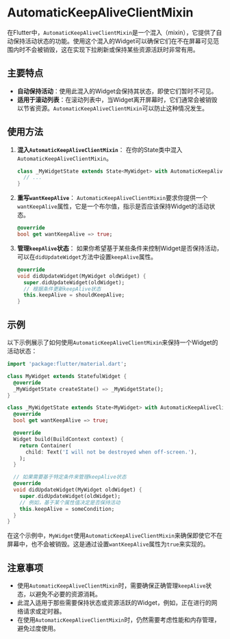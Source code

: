 # AutomaticKeepAliveClientMixin

在Flutter中，`AutomaticKeepAliveClientMixin`是一个混入（mixin），它提供了自动保持活动状态的功能。使用这个混入的Widget可以确保它们在不在屏幕可见范围内时不会被销毁，这在实现下拉刷新或保持某些资源活跃时非常有用。

## 主要特点

- **自动保持活动**：使用此混入的Widget会保持其状态，即使它们暂时不可见。
- **适用于滚动列表**：在滚动列表中，当Widget离开屏幕时，它们通常会被销毁以节省资源。`AutomaticKeepAliveClientMixin`可以防止这种情况发生。

## 使用方法

1. **混入`AutomaticKeepAliveClientMixin`**：
   在你的State类中混入`AutomaticKeepAliveClientMixin`。

   ```dart
   class _MyWidgetState extends State<MyWidget> with AutomaticKeepAliveClientMixin {
     // ...
   }
   ```

2. **重写`wantKeepAlive`**：
   `AutomaticKeepAliveClientMixin`要求你提供一个`wantKeepAlive`属性，它是一个布尔值，指示是否应该保持Widget的活动状态。

   ```dart
   @override
   bool get wantKeepAlive => true;
   ```

3. **管理`keepAlive`状态**：
   如果你希望基于某些条件来控制Widget是否保持活动，可以在`didUpdateWidget`方法中设置`keepAlive`属性。

   ```dart
   @override
   void didUpdateWidget(MyWidget oldWidget) {
     super.didUpdateWidget(oldWidget);
     // 根据条件更新keepAlive状态
     this.keepAlive = shouldKeepAlive;
   }
   ```

## 示例

以下示例展示了如何使用`AutomaticKeepAliveClientMixin`来保持一个Widget的活动状态：

```dart
import 'package:flutter/material.dart';

class MyWidget extends StatefulWidget {
  @override
  _MyWidgetState createState() => _MyWidgetState();
}

class _MyWidgetState extends State<MyWidget> with AutomaticKeepAliveClientMixin {
  @override
  bool get wantKeepAlive => true;

  @override
  Widget build(BuildContext context) {
    return Container(
      child: Text('I will not be destroyed when off-screen.'),
    );
  }

  // 如果需要基于特定条件来管理keepAlive状态
  @override
  void didUpdateWidget(MyWidget oldWidget) {
    super.didUpdateWidget(oldWidget);
    // 例如，基于某个属性值决定是否保持活动
    this.keepAlive = someCondition;
  }
}
```

在这个示例中，`MyWidget`使用`AutomaticKeepAliveClientMixin`来确保即使它不在屏幕中，也不会被销毁。这是通过设置`wantKeepAlive`属性为`true`来实现的。

## 注意事项

- 使用`AutomaticKeepAliveClientMixin`时，需要确保正确管理`keepAlive`状态，以避免不必要的资源消耗。
- 此混入适用于那些需要保持状态或资源活跃的Widget，例如，正在进行的网络请求或定时器。
- 在使用`AutomaticKeepAliveClientMixin`时，仍然需要考虑性能和内存管理，避免过度使用。
